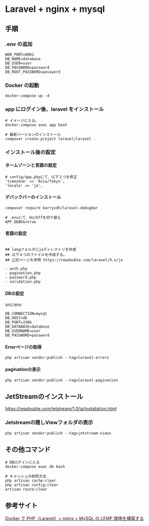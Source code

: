 # Laravel + nginx + mysql

## 手順

### .env の追加

```
WEB_PORT=8081
DB_NAME=database
DB_USER=user
DB_PASSWORD=password
DB_ROOT_PASSWORD=password
```

### Docker の起動

```
docker-compose up -d
```

### app にログイン後、laravel をインストール

```
# イメージに入る。
docker-compose exec app bash

# 最新バージョンのインストール
composer create-project laravel/laravel .
```

### インストール後の設定

#### タームゾーンと言語の設定
```
# config/app.phpにて、以下２つを修正
'timezone' => 'Asia/Tokyo',
'locale' => 'ja',
```

#### デバックバーのインストール
```
composer require barryvdh/laravel-debugbar

# .envにて、On/Offを切り替え
APP_DEBUG=true
```

#### 言語の設定
```

## langフォルダにjaディレクトリを作成
## 以下４つのファイルを作成する。
## 公式ページを参照 https://readouble.com/laravel/9.x/ja

- auth.php
- pagination.php
- password.php
- validation.php
```

#### DBの設定
src/.env
```
DB_CONNECTION=mysql
DB_HOST=db
DB_PORT=3306
DB_DATABASE=database
DB_USERNAME=user
DB_PASSWORD=password
```


#### Errorページの取得
```
php artisan vendor:publish --tag=laravel-errors
```

#### paginationの表示
```
php artisan vendor:publish --tag=laravel-pagination
```

## JetStreamのインストール

https://readouble.com/jetstream/1.0/ja/installation.html

### Jetstreamの隠しViewフォルダの表示
```
php artisan vendor:publish --tag=jetstream-views
```


## その他コマンド

```
# DBログインに入る
docker-compose exec db bash

```

```
# キャッシュの削除方法
php artisan cache:clear
php artisan config:clear
artisan route:clear
```


## 参考サイト

[Docker で PHP（Laravel）+ nginx + MySQL の LEMP 環境を構築する](https://qiita.com/hinako_n/items/f15646ea548bcdc8ac6c)
